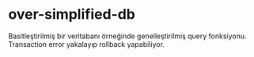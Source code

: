 # over-simplified-db

Basitleştirilmiş bir veritabanı örneğinde genelleştirilmiş query fonksiyonu. Transaction error yakalayıp rollback yapabiliyor.
